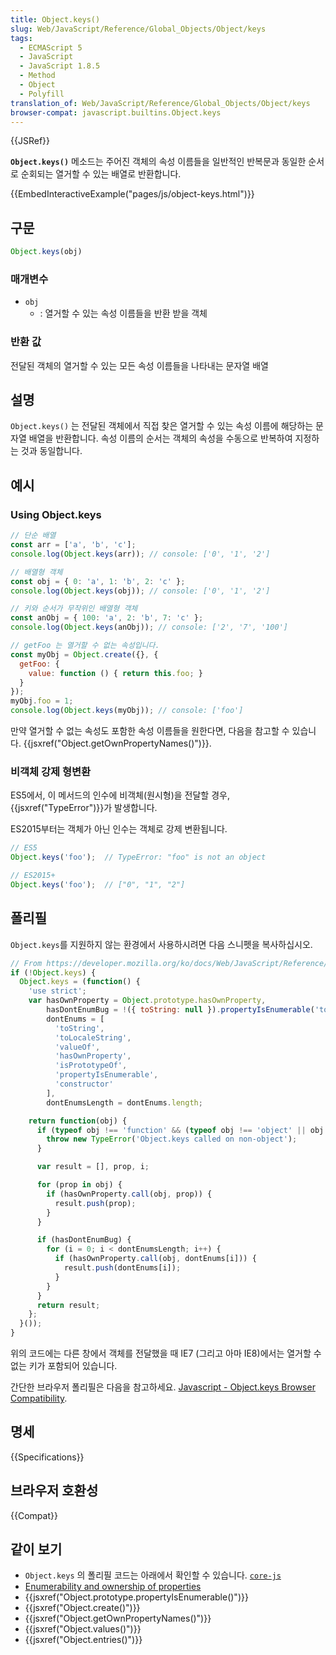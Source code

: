 ```yaml
---
title: Object.keys()
slug: Web/JavaScript/Reference/Global_Objects/Object/keys
tags:
  - ECMAScript 5
  - JavaScript
  - JavaScript 1.8.5
  - Method
  - Object
  - Polyfill
translation_of: Web/JavaScript/Reference/Global_Objects/Object/keys
browser-compat: javascript.builtins.Object.keys
---
```

{{JSRef}}

**`Object.keys()`** 메소드는 주어진 객체의 속성 이름들을 일반적인 반복문과
동일한 순서로 순회되는 열거할 수 있는 배열로 반환합니다.

{{EmbedInteractiveExample("pages/js/object-keys.html")}}

## 구문

```js
Object.keys(obj)
```

### 매개변수

- `obj`
  - : 열거할 수 있는 속성 이름들을 반환 받을 객체

### 반환 값

전달된 객체의 열거할 수 있는 모든 속성 이름들을 나타내는 문자열 배열

## 설명

`Object.keys()` 는 전달된 객체에서 직접 찾은 열거할 수 있는 속성 이름에 해당하는 문자열 배열을 반환합니다.
속성 이름의 순서는 객체의 속성을 수동으로 반복하여 지정하는 것과 동일합니다.

## 예시

### Using Object.keys

```js
// 단순 배열
const arr = ['a', 'b', 'c'];
console.log(Object.keys(arr)); // console: ['0', '1', '2']

// 배열형 객체
const obj = { 0: 'a', 1: 'b', 2: 'c' };
console.log(Object.keys(obj)); // console: ['0', '1', '2']

// 키와 순서가 무작위인 배열형 객체
const anObj = { 100: 'a', 2: 'b', 7: 'c' };
console.log(Object.keys(anObj)); // console: ['2', '7', '100']

// getFoo 는 열거할 수 없는 속성입니다.
const myObj = Object.create({}, {
  getFoo: {
    value: function () { return this.foo; }
  }
});
myObj.foo = 1;
console.log(Object.keys(myObj)); // console: ['foo']
```

만약 열거할 수 없는 속성도 포함한 속성 이름들을 원한다면, 다음을 참고할 수 있습니다.
{{jsxref("Object.getOwnPropertyNames()")}}.

### 비객체 강제 형변환

ES5에서, 이 메서드의 인수에 비객체(원시형)을 전달할 경우, {{jsxref("TypeError")}}가 발생합니다.

ES2015부터는 객체가 아닌 인수는 객체로 강제 변환됩니다.

```js
// ES5
Object.keys('foo');  // TypeError: "foo" is not an object

// ES2015+
Object.keys('foo');  // ["0", "1", "2"]
```

## 폴리필

`Object.keys`를 지원하지 않는 환경에서 사용하시려면 다음 스니펫을 복사하십시오.

```js
// From https://developer.mozilla.org/ko/docs/Web/JavaScript/Reference/Global_Objects/Object/keys
if (!Object.keys) {
  Object.keys = (function() {
    'use strict';
    var hasOwnProperty = Object.prototype.hasOwnProperty,
        hasDontEnumBug = !({ toString: null }).propertyIsEnumerable('toString'),
        dontEnums = [
          'toString',
          'toLocaleString',
          'valueOf',
          'hasOwnProperty',
          'isPrototypeOf',
          'propertyIsEnumerable',
          'constructor'
        ],
        dontEnumsLength = dontEnums.length;

    return function(obj) {
      if (typeof obj !== 'function' && (typeof obj !== 'object' || obj === null)) {
        throw new TypeError('Object.keys called on non-object');
      }

      var result = [], prop, i;

      for (prop in obj) {
        if (hasOwnProperty.call(obj, prop)) {
          result.push(prop);
        }
      }

      if (hasDontEnumBug) {
        for (i = 0; i < dontEnumsLength; i++) {
          if (hasOwnProperty.call(obj, dontEnums[i])) {
            result.push(dontEnums[i]);
          }
        }
      }
      return result;
    };
  }());
}
```

위의 코드에는 다른 창에서 객체를 전달했을 때 IE7 (그리고 아마 IE8)에서는 열거할 수 없는 키가 포함되어 있습니다.

간단한 브라우저 폴리필은 다음을 참고하세요. [Javascript - Object.keys Browser Compatibility](https://tokenposts.blogspot.com.au/2012/04/javascript-objectkeys-browser.html).

## 명세

{{Specifications}}

## 브라우저 호환성

{{Compat}}

## 같이 보기

- `Object.keys` 의 폴리필 코드는 아래에서 확인할 수 있습니다. [`core-js`](https://github.com/zloirock/core-js#ecmascript-object)
- [Enumerability
  and ownership of properties](/ko/docs/Web/JavaScript/Enumerability_and_ownership_of_properties)
- {{jsxref("Object.prototype.propertyIsEnumerable()")}}
- {{jsxref("Object.create()")}}
- {{jsxref("Object.getOwnPropertyNames()")}}
- {{jsxref("Object.values()")}}
- {{jsxref("Object.entries()")}}
